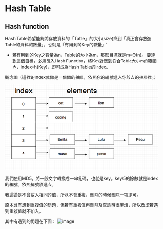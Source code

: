 # Hash Table
## Hash function 
Hash Table希望能夠將存放資料的「Table」的大小(size)降到「真正會存放進Table的資料的數量」，也就是「有用到的Key的數量」：

* 若有用到的Key之數量為n，Table的大小為m，那麼目標就是m=Θ(n)。
要達到這個目標，必須引入Hash Function，將Key對應到符合Table大小m的範圍內，index=h(Key)，即可成為Hash Table的index。

觀念圖（這裡的index就像是一個個的抽屜，依照你的編號進入你該去的抽屜裡。）

![image](https://github.com/06170228/my-note/blob/master/Image/hash%20table%20%E8%A7%80%E5%BF%B5%E5%9C%96.png)



我們使用MD5，將一般文字轉換成一串亂碼，也就是key。key/5的餘數就是index的編號。依照編號放進去。

我這邊是不會放入相同的值，所以不會重複，刪除的時候刪除一項即可。

原本沒有想到重複值的問題，但若有重複值再刪除及查詢時很麻煩，所以改成若遇到重複值就不加入。

其中有遇到的問題在下圖：
![image]()
